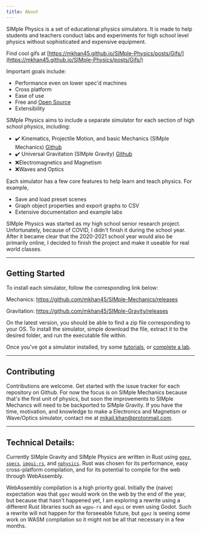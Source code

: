 ```yaml
---
title: About
---
```


SIMple Physics is a set of educational physics simulators. It is made to help students and teachers conduct labs and experiments for high school level physics without sophisticated and expensive equipment.

Find cool gifs at [https://mkhan45.github.io/SIMple-Physics/posts/Gifs/](https://mkhan45.github.io/SIMple-Physics/posts/Gifs/)

Important goals include:

- Performance even on lower spec'd machines
- Cross platform
- Ease of use
- Free and [Open Source](https://github.com/mkhan45/SIMple-Physics)
- Extensibility

SIMple Physics aims to include a separate simulator for each section of high school physics, including:

- ✔️ Kinematics, Projectile Motion, and basic Mechanics (SIMple Mechanics) [Github](https://github.com/mkhan45/SIMple-Mechanics)
- ✔️ Universal Gravitation (SIMple Gravity) [Github](https://github.com/mkhan45/SIMple-Gravity)
- ❌Electromagnetics and Magnetism
- ❌Waves and Optics

Each simulator has a few core features to help learn and teach physics. For example,

- Save and load preset scenes
- Graph object properties and export graphs to CSV
- Extensive documentation and example labs

SIMple Physics was started as my high school senior research project. Unfortunately, because of COVID, I didn't finish it during the school year. After it became clear that the 2020-2021 school year would also be primarily online, I decided to finish the project and make it useable for real world classes.

___

## Getting Started

To install each simulator, follow the corresponding link below:

Mechanics: https://github.com/mkhan45/SIMple-Mechanics/releases

Gravitation: https://github.com/mkhan45/SIMple-Gravity/releases

On the latest version, you should be able to find a zip file corresponding to your OS. To install the simulator, simple download the file, extract it to the desired folder, and run the executable file within.

Once you've got a simulator installed, try some [tutorials](https://mkhan45.github.io/SIMple-Physics/tags/tutorials/), or [complete a lab](https://mkha45.github.io/SIMple-Physics/tags/labs/).

___

## Contributing

Contributions are welcome. Get started with the issue tracker for each repository on Github. For now the focus is on SIMple Mechanics because that's the first unit of physics, but soon the improvements to SIMple Mechancs will need to be backported to SIMple Gravity. If you have the time, motivation, and knowledge to make a Electronics and Magnetism or Wave/Optics simulator, contact me at mikail.khan@protonmail.com.

___

## Technical Details:

Currently SIMple Gravity and SIMple Physics are written in Rust using [`ggez`](https://github.com/ggez/ggez), [`specs`](https://github.com/amethyst/specs), [`imgui-rs`](https://github.com/Gekkio/imgui-rs), and [`nphysics`](https://nphysics.org/). Rust was chosen for its performance, easy cross-platform compilation, and for its potential to compile for the web through WebAssembly.

WebAssembly compilation is a high priority goal. Initially the (naive) expectation was that `ggez` would work on the web by the end of the year, but because that hasn't happened yet, I am exploring a rewrite using a different Rust libraries such as `wgpu-rs` and `egui` or even using Godot. Such a rewrite will not happen for the forseeable future, but `ggez` is seeing some work on WASM compilation so it might not be all that necessary in a few months.
